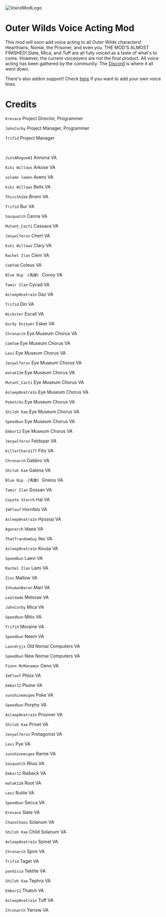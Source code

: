 ![VoiceModLogo](https://user-images.githubusercontent.com/55517452/163519692-3d447d2b-e6c8-4b66-ae29-ec2c8151a78e.png)

# Outer Wilds Voice Acting Mod

This mod will soon add voice acting to all Outer Wilds characters! Hearthians, Nomai, the Prisoner, and even you. THE MOD'S ALMOST FINISHED! Slate, Mica, and Tuff are all fully voiced as a taste of what's to come. However, the current voiceovers are not the final product. All voice acting has been gathered by the community. The [Discord](https://discord.gg/daHHqkKChm) is where it all went down. 

There's also addon support! Check [here](https://github.com/Krevace/ow-voice-mod-template) if you want to add your own voice lines. 

# Credits

`Krevace` Project Director, Programmer

`JohnCorby` Project Manager, Programmer

`Trifid` Project Manager

<br/>

`JustARogueAI` Annona VA

`Kiki Willows` Arkose VA

`solemn lemon` Avens VA

`Kiki Willows` Bells VA

`ThiccShibe` Bromi VA

`Trifid` Bur VA

`Sasquatch` Canna VA

`Mutant_Cacti` Cassava VA

`Jenywlfersn` Chert VA

`Kiki Willows` Clary VA

`Rachel Ilan` Clem VA

`ComTom` Coleus VA

`Blue Nip 《馮康》` Conoy VA

`Tamir Ilan` Cycad VA

`Asleep0natra1n` Daz VA

`Trifid` Din VA

`Nickster` Escall VA

`Gurdy Enjoyer` Esker VA

`Chronarch` Eye Museum Chorus VA

`ComTom` Eye Museum Chorus VA

`Lexi` Eye Museum Chorus VA

`Jenywlfersn` Eye Museum Chorus VA

`matak12m` Eye Museum Chorus VA

`Mutant_Cacti` Eye Museum Chorus VA

`Asleep0natra1n` Eye Museum Chorus VA

`Poketchu` Eye Museum Chorus VA

`Shiloh Kae` Eye Museum Chorus VA

`Speedbun` Eye Museum Chorus VA

`Embor12` Eye Museum Chorus VA

`Jenywlfersn` Feldspar VA

`KillerChara177` Filix VA

`Chronarch` Gabbro VA

`Shiloh Kae` Galena VA

`Blue Nip 《馮康》` Gneiss VA

`Tamir Ilan` Gossan VA

`Coyote Starch` Hal VA

`ImFloof` Hornfels VA

`Asleep0natra1n` Hyssop VA

`Agonarch` Idaea VA

`ThatTrandomGuy` Ilex VA

`Asleep0natra1n` Kousa VA

`Speedbun` Laevi VA

`Rachel Ilan` Lami VA

`Zinc` Mallow VA

`InhumanBaron` Marl VA

`Lealdade` Melorae VA

`JohnCorby` Mica VA

`Speedbun` Mitis VA

`Trifid` Moraine VA

`Speedbun` Neem VA

`Laundryjx` Old Nomai Computers VA

`Speedbun` New Nomai Computers VA

`Fionn McManamon` Oeno VA

`ImFloof` Phlox VA

`Embor12` Plume VA

`sunshinemcgee` Poke VA

`Speedbun` Porphy VA

`Asleep0natra1n` Prisoner VA

`Shiloh Kae` Privet VA

`Jenywlfersn` Protagonist VA

`Lexi` Pye VA

`sunshinemcgee` Ramie VA

`Sasquatch` Rhus VA

`Embor12` Riebeck VA

`matak12m` Root VA

`Lexi` Rutile VA

`Speedbun` Secca VA

`Krevace` Slate VA

`ChaosChaos` Solanum VA

`Shiloh Kae` Child Solanum VA

`Asleep0natra1n` Spinel VA

`Chronarch` Spire VA

`Trifid` Taget VA

`pandisia` Tektite VA

`Shiloh Kae` Tephra VA

`Embor12` Thatch VA

`Asleep0natra1n` Tuff VA

`Chronarch` Yarrow VA

